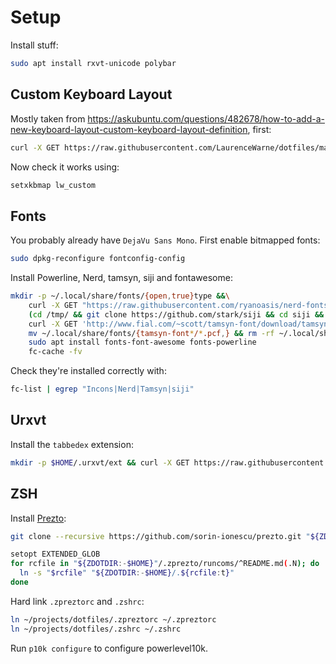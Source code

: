 # Setup

Install stuff:

```bash
sudo apt install rxvt-unicode polybar
```

## Custom Keyboard Layout

Mostly taken from https://askubuntu.com/questions/482678/how-to-add-a-new-keyboard-layout-custom-keyboard-layout-definition, first:

```bash
curl -X GET https://raw.githubusercontent.com/LaurenceWarne/dotfiles/master/lw_custom | sudo tee /usr/share/X11/xkb/symbols/lw_custom  # sudo curl wouldn't work here since redirection is not part of the execution, tee is a common workaround
```

Now check it works using:

```bash
setxkbmap lw_custom
```

## Fonts

You probably already have `DejaVu Sans Mono`.  First enable bitmapped fonts:

```bash
sudo dpkg-reconfigure fontconfig-config
```

Install Powerline, Nerd, tamsyn, siji and fontawesome:

```bash
mkdir -p ~/.local/share/fonts/{open,true}type &&\
	curl -X GET "https://raw.githubusercontent.com/ryanoasis/nerd-fonts/master/patched-fonts/Hack/Regular/complete/Hack%20Regular%20Nerd%20Font%20Complete.ttf" >| ~/.local/share/fonts/truetype/Hack\ Regular\ Nerd\ Font\ Complete.ttf &&\
	(cd /tmp/ && git clone https://github.com/stark/siji && cd siji && ./install.sh) &&\
	curl -X GET 'http://www.fial.com/~scott/tamsyn-font/download/tamsyn-font-1.11.tar.gz' | tar --gzip -xv -C ~/.local/share/fonts/ &&\
	mv ~/.local/share/fonts/{tamsyn-font*/*.pcf,} && rm -rf ~/.local/share/fonts/tamsyn-font* &&\
	sudo apt install fonts-font-awesome fonts-powerline
	fc-cache -fv
```

Check they're installed correctly with:

```bash
fc-list | egrep "Incons|Nerd|Tamsyn|siji"
```

## Urxvt

Install the `tabbedex` extension:

```bash
mkdir -p $HOME/.urxvt/ext && curl -X GET https://raw.githubusercontent.com/mina86/urxvt-tabbedex/master/tabbedex > $HOME/.urxvt/ext/tabbedex
```

## ZSH

Install [Prezto](https://github.com/sorin-ionescu/prezto):

```bash
git clone --recursive https://github.com/sorin-ionescu/prezto.git "${ZDOTDIR:-$HOME}/.zprezto"
```

```bash
setopt EXTENDED_GLOB
for rcfile in "${ZDOTDIR:-$HOME}"/.zprezto/runcoms/^README.md(.N); do
  ln -s "$rcfile" "${ZDOTDIR:-$HOME}/.${rcfile:t}"
done
```

Hard link `.zpreztorc` and `.zshrc`:

```bash
ln ~/projects/dotfiles/.zpreztorc ~/.zpreztorc
ln ~/projects/dotfiles/.zshrc ~/.zshrc
```

Run `p10k configure` to configure powerlevel10k.
